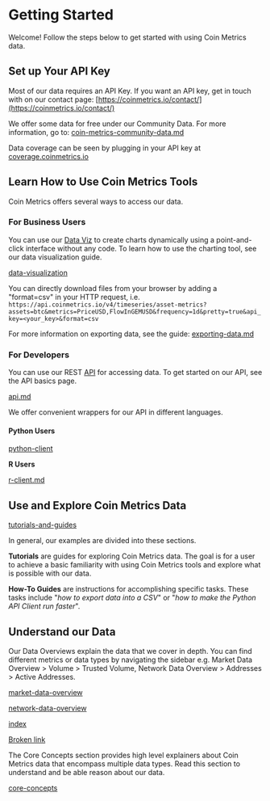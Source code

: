 # Getting Started

Welcome! Follow the steps below to get started with using Coin Metrics data.

## Set up Your API Key

Most of our data requires an API Key. If you want an API key, get in touch with on our contact page: [https://coinmetrics.io/contact/](https://coinmetrics.io/contact/)

We offer some data for free under our Community Data. For more information, go to: [coin-metrics-community-data.md](access-our-data/coin-metrics-community-data.md "mention")

Data coverage can be seen by plugging in your API key at [coverage.coinmetrics.io](https://coverage.coinmetrics.io)

## Learn How to Use Coin Metrics Tools

Coin Metrics offers several ways to access our data.

### For Business Users

You can use our [Data Viz](https://charts.coinmetrics.io/crypto-data/) to create charts dynamically using a point-and-click interface without any code. To learn how to use the charting tool, see our data visualization guide.

&#x20;[data-visualization](data-visualization/ "mention")

You can directly download files from your browser by adding a "format=csv" in your HTTP request, i.e. `https://api.coinmetrics.io/v4/timeseries/asset-metrics?assets=btc&metrics=PriceUSD,FlowInGEMUSD&frequency=1d&pretty=true&api_key=<your_key>&format=csv`

For more information on exporting data, see the guide: [exporting-data.md](tutorials-and-guides/user-guides/exporting-data.md "mention")

### For Developers

You can use our REST [API](https://docs.coinmetrics.io/api/v4/) for accessing data. To get started on our API, see the API basics page.&#x20;

[api.md](access-our-data/api.md "mention")

We offer convenient wrappers for our API in different languages.&#x20;

#### **Python Users**

[python-client](access-our-data/python-client/ "mention")

**R Users**

[r-client.md](access-our-data/r-client.md "mention")

## Use and Explore Coin Metrics Data

[tutorials-and-guides](tutorials-and-guides/ "mention")

In general, our examples are divided into these sections.

**Tutorials** are guides for exploring Coin Metrics data. The goal is for a user to achieve a basic familiarity with using Coin Metrics tools and explore what is possible with our data.

**How-To Guides** are instructions for accomplishing specific tasks. These tasks  include "_how to export data into a CSV_" or "_how to make the Python API Client run faster_".&#x20;

## Understand our Data

Our Data Overviews explain the data that we cover in depth. You can find different metrics or data types by navigating the sidebar e.g. Market Data Overview > Volume > Trusted Volume, Network Data Overview > Addresses > Active Addresses.

[market-data-overview](market-data/market-data-overview/ "mention")

[network-data-overview](network-data/network-data-overview/ "mention")

[index](index-data/index/ "mention")

[Broken link](broken-reference "mention")

The Core Concepts section provides high level explainers about Coin Metrics data that encompass multiple data types. Read this section to understand and be able reason about our data.

[core-concepts](core-concepts/ "mention")

